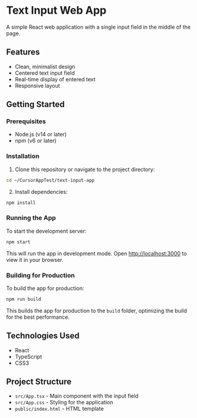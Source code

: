 # Text Input Web App

A simple React web application with a single input field in the middle of the page.

## Features

- Clean, minimalist design
- Centered text input field
- Real-time display of entered text
- Responsive layout

## Getting Started

### Prerequisites

- Node.js (v14 or later)
- npm (v6 or later)

### Installation

1. Clone this repository or navigate to the project directory:

```bash
cd ~/CursorAppTest/text-input-app
```

2. Install dependencies:

```bash
npm install
```

### Running the App

To start the development server:

```bash
npm start
```

This will run the app in development mode. Open [http://localhost:3000](http://localhost:3000) to view it in your browser.

### Building for Production

To build the app for production:

```bash
npm run build
```

This builds the app for production to the `build` folder, optimizing the build for the best performance.

## Technologies Used

- React
- TypeScript
- CSS3

## Project Structure

- `src/App.tsx` - Main component with the input field
- `src/App.css` - Styling for the application
- `public/index.html` - HTML template
